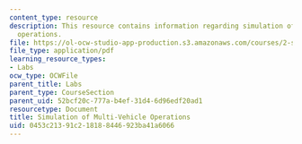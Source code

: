 ```yaml
---
content_type: resource
description: This resource contains information regarding simulation of multi-vehicle
  operations.
file: https://ol-ocw-studio-app-production.s3.amazonaws.com/courses/2-s998-marine-autonomy-sensing-and-communications-spring-2012/0453c21391c218188446923ba41a6066_MIT2_S998S12_Lab07.pdf
file_type: application/pdf
learning_resource_types:
- Labs
ocw_type: OCWFile
parent_title: Labs
parent_type: CourseSection
parent_uid: 52bcf20c-777a-b4ef-31d4-6d96edf20ad1
resourcetype: Document
title: Simulation of Multi-Vehicle Operations
uid: 0453c213-91c2-1818-8446-923ba41a6066
---
```

